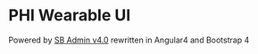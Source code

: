 # PHI Wearable UI
Powered by
[SB Admin v4.0](http://startbootstrap.com/template-overviews/sb-admin-2/) rewritten in Angular4 and Bootstrap 4
